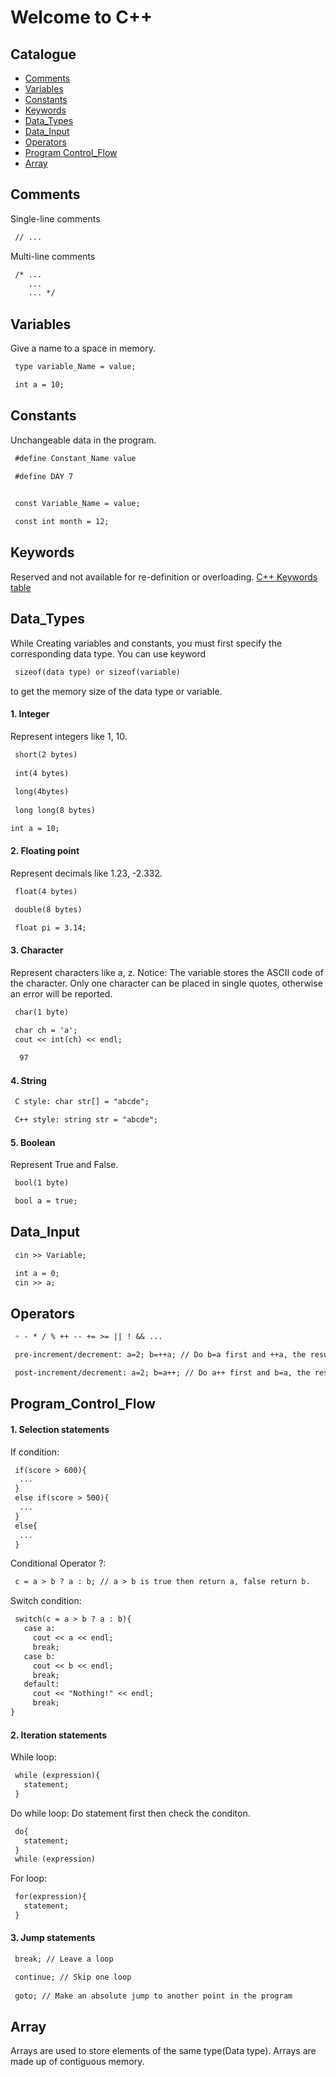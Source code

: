 # Welcome to C++

## Catalogue
- [Comments](#Comments)
- [Variables](#Variables)
- [Constants](#Constants)
- [Keywords](#Keywords)
- [Data_Types](#Data_Types)
- [Data_Input](#Data_Input)
- [Operators](#Operators)
- [Program Control_Flow](#Program_Control_Flow)
- [Array](#Array)

## Comments
Single-line comments

```markdown
 // ...
```

Multi-line comments

```markdown
 /* ...
    ...
    ... */
```

## Variables
Give a name to a space in memory.

```markdown
 type variable_Name = value;

 int a = 10;
```

## Constants
Unchangeable data in the program.

```markdown
 #define Constant_Name value
 
 #define DAY 7
```

```markdown

 const Variable_Name = value;

 const int month = 12;
```
## Keywords
Reserved and not available for re-definition or overloading.
[C++ Keywords table](https://en.cppreference.com/w/cpp/keyword)

## Data_Types
While Creating variables and constants, you must first specify the corresponding data type. You can use keyword 
```markdown
 sizeof(data type) or sizeof(variable) 
``` 
to get the memory size of the data type or variable.

#### 1. Integer
Represent integers like 1, 10.
```markdown
 short(2 bytes)
 
 int(4 bytes)
 
 long(4bytes)
 
 long long(8 bytes)
```

```markdown
int a = 10;
```

#### 2. Floating point
Represent decimals like 1.23, -2.332.
```markdown
 float(4 bytes)

 double(8 bytes)
```

```markdown
 float pi = 3.14;
```

#### 3. Character
Represent characters like a, z. Notice: The variable stores the ASCII code of the character. Only one character can be placed in single quotes, otherwise an error will be reported.
```markdown
 char(1 byte)
```

```markdown
 char ch = 'a';
 cout << int(ch) << endl;
 
  97
```

#### 4. String
```markdown
 C style: char str[] = "abcde";
```

```markdown
 C++ style: string str = "abcde";
```

#### 5. Boolean
Represent True and False.

```markdown
 bool(1 byte) 
```

```markdown
 bool a = true;
```

## Data_Input
```markdown
 cin >> Variable;
```

```markdown
 int a = 0;
 cin >> a;
```

## Operators
```markdown
 + - * / % ++ -- += >= || ! && ...
```

```markdown
 pre-increment/decrement: a=2; b=++a; // Do b=a first and ++a, the result is a=3; b=3;
```

```markdown
 post-increment/decrement: a=2; b=a++; // Do a++ first and b=a, the result is a=3; b=2;
```

## Program_Control_Flow

#### 1. Selection statements

If condition:
```markdown
 if(score > 600){
  ...
 }
 else if(score > 500){
  ...
 }
 else{
  ...
 }
```

Conditional Operator ?:
```markdown
 c = a > b ? a : b; // a > b is true then return a, false return b.
```

Switch condition:
```markdown
 switch(c = a > b ? a : b){
   case a: 
     cout << a << endl;
     break;   
   case b: 
     cout << b << endl;
     break;
   default:
     cout << "Nothing!" << endl;
     break;
}
```

#### 2. Iteration statements

While loop:
```markdown
 while (expression){
   statement;
 } 
```

Do while loop:
Do statement first then check the conditon.
```markdown
 do{
   statement;
 }
 while (expression)
```

For loop:
```markdown
 for(expression){
   statement;
 }
```

#### 3. Jump statements
```markdown
 break; // Leave a loop

 continue; // Skip one loop
 
 goto; // Make an absolute jump to another point in the program
```

## Array
Arrays are used to store elements of the same type(Data type). Arrays are made up of contiguous memory.

